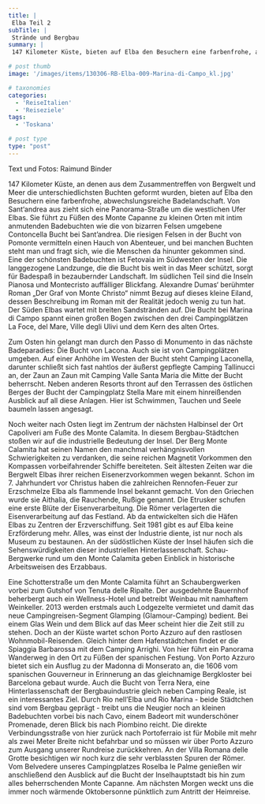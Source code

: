 ```yaml
---
title: |
 Elba Teil 2
subTitle: |
 Strände und Bergbau
summary: |
 147 Kilometer Küste, bieten auf Elba den Besuchern eine farbenfrohe, abwechslungsreiche Badelandschaft. Von Sant‘Andrea aus zieht sich eine Panorama-Straße um die westlichen Ufer von Elba. Sie führt zu kleinen Orten mit intim anmutenden Badebuchten wie die von bizarren Klippen umgebene Contoncella Bucht. Die Felsen im Becken 

# post thumb
image: '/images/items/130306-RB-Elba-009-Marina-di-Campo_kl.jpg'

# taxonomies
categories: 
  - 'ReiseItalien'
  - 'Reiseziele'
tags:
  - 'Toskana'

# post type
type: "post"
---
```


Text und Fotos: Raimund Binder  

147 Kilometer Küste, an denen aus dem Zusammentreffen von Bergwelt und Meer die unterschiedlichsten Buchten geformt wurden, bieten auf Elba den Besuchern eine farbenfrohe, abwechslungsreiche Badelandschaft. Von Sant‘andrea aus zieht sich eine Panorama-Straße um die westlichen Ufer Elbas. Sie führt zu Füßen des Monte Capanne zu kleinen Orten mit intim anmutenden Badebuchten wie die von bizarren Felsen umgebene Contoncella Bucht bei Sant’andrea. Die riesigen Felsen in der Bucht von Pomonte vermitteln einen Hauch von Abenteuer, und bei manchen Buchten steht man und fragt sich, wie die Menschen da hinunter gekommen sind. Eine der schönsten Badebuchten ist Fetovaia im Südwesten der Insel. Die langgezogene Landzunge, die die Bucht bis weit in das Meer schützt, sorgt für Badespaß in bezaubernder Landschaft. Im südlichen Teil sind die Inseln Pianosa und Montecristo auffälliger Blickfang. Alexandre Dumas‘ berühmter Roman „Der Graf von Monte Christo“ nimmt Bezug auf dieses kleine Eiland, dessen Beschreibung im Roman mit der Realität jedoch wenig zu tun hat. Der Süden Elbas wartet mit breiten Sandstränden auf. Die Bucht bei Marina di Campo spannt einen großen Bogen zwischen den drei Campingplätzen La Foce, del Mare, Ville degli Ulivi und dem Kern des alten Ortes.  

Zum Osten hin gelangt man durch den Passo di Monumento in das nächste Badeparadies: Die Bucht von Lacona. Auch sie ist von Campingplätzen umgeben. Auf einer Anhöhe im Westen der Bucht steht Camping Laconella, darunter schließt sich fast nahtlos der äußerst gepflegte Camping Tallinucci an, der Zaun an Zaun mit Camping Valle Santa Maria die Mitte der Bucht beherrscht. Neben anderen Resorts thront auf den Terrassen des östlichen Berges der Bucht der Campingplatz Stella Mare mit einem hinreißenden Ausblick auf all diese Anlagen. Hier ist Schwimmen, Tauchen und Seele baumeln lassen angesagt.  

Noch weiter nach Osten liegt im Zentrum der nächsten Halbinsel der Ort Capoliveri am Fuße des Monte Calamita. In diesem Bergbau-Städtchen stoßen wir auf die industrielle Bedeutung der Insel. Der Berg Monte Calamita hat seinen Namen den manchmal verhängnisvollen Schwierigkeiten zu verdanken, die seine reichen Magnetit Vorkommen den Kompassen vorbeifahrender Schiffe bereiteten. Seit ältesten Zeiten war die Bergwelt Elbas ihrer reichen Eisenerzvorkommen wegen bekannt. Schon im 7. Jahrhundert vor Christus haben die zahlreichen Rennofen-Feuer zur Erzschmelze Elba als flammende Insel bekannt gemacht. Von den Griechen wurde sie Aithalia, die Rauchende, Rußige genannt. Die Etrusker schufen eine erste Blüte der Eisenverarbeitung. Die Römer verlagerten die Eisenverarbeitung auf das Festland. Ab da entwickelten sich die Häfen Elbas zu Zentren der Erzverschiffung. Seit 1981 gibt es auf Elba keine Erzförderung mehr. Alles, was einst der Industrie diente, ist nur noch als Museum zu bestaunen. An der südöstlichen Küste der Insel häufen sich die Sehenswürdigkeiten dieser industriellen Hinterlassenschaft. Schau-Bergwerke rund um den Monte Calamita geben Einblick in historische Arbeitsweisen des Erzabbaus.  

Eine Schotterstraße um den Monte Calamita führt an Schaubergwerken vorbei zum Gutshof von Tenuta delle Ripalte. Der ausgedehnte Bauernhof beherbergt auch ein Wellness-Hotel und betreibt Weinbau mit namhaftem Weinkeller. 2013 werden erstmals auch Lodgezelte vermietet und damit das neue Campingreisen-Segment Glamping (Glamour-Camping) bedient. Bei einem Glas Wein und dem Blick auf das Meer scheint hier die Zeit still zu stehen. Doch an der Küste wartet schon Porto Azzuro auf den rastlosen Wohnmobil-Reisenden. Gleich hinter dem Hafenstädtchen findet er die Spiaggia Barbarossa mit dem Camping Arrighi. Von hier führt ein Panorama Wanderweg in den Ort zu Füßen der spanischen Festung. Von Porto Azzuro bietet sich ein Ausflug zu der Madonna di Monserato an, die 1606 vom spanischen Gouverneur in Erinnerung an das gleichnamige Bergkloster bei Barcelona gebaut wurde. Auch die Bucht von Terra Nera, eine Hinterlassenschaft der Bergbauindustrie gleich neben Camping Reale, ist ein interessantes Ziel. Durch Rio nell’Elba und Rio Marina - beide Städtchen sind vom Bergbau geprägt - treibt uns die Neugier noch an kleinen Badebuchten vorbei bis nach Cavo, einem Badeort mit wunderschöner Promenade, deren Blick bis nach Piombino reicht. Die direkte Verbindungsstraße von hier zurück nach Portoferraio ist für Mobile mit mehr als zwei Meter Breite nicht befahrbar und so müssen wir über Porto Azzuro zum Ausgang unserer Rundreise zurückkehren. An der Villa Romana delle Grotte besichtigen wir noch kurz die sehr verblassten Spuren der Römer. Vom Belvedere unseres Campingplatzes Roselba le Palme genießen wir anschließend den Ausblick auf die Bucht der Inselhauptstadt bis hin zum alles beherrschenden Monte Capanne. Am nächsten Morgen weckt uns die immer noch wärmende Oktobersonne pünktlich zum Antritt der Heimreise.